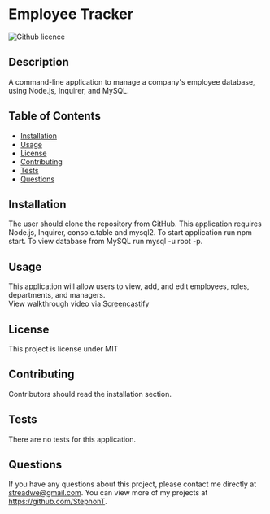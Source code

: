 # Employee Tracker
  ![Github licence](http://img.shields.io/badge/license-MIT-blue.svg)

  ## Description
  A command-line application to manage a company's employee database, using Node.js, Inquirer, and MySQL.

  ## Table of Contents
  * [Installation](#installation)
  * [Usage](#usage)
  * [License](#license)
  * [Contributing](#contributing)
  * [Tests](#tests)
  * [Questions](#questions)

  ## Installation
  The user should clone the repository from GitHub. This application requires Node.js, Inquirer, console.table and mysql2. To start application run npm start. To view database from MySQL run mysql -u root -p.

  ## Usage
  This application will allow users to view, add, and edit employees, roles, departments, and managers.
  <br>
  View walkthrough video via <a href="https://drive.google.com/file/d/1CBig4EZx1LOalduLSvhw2C3jkLVYCoYi/view">Screencastify</a>

  ## License
  This project is license under MIT

  ## Contributing
  Contributors should read the installation section.
  
  ## Tests
  There are no tests for this application.

  ## Questions
  If you have any questions about this project, please contact me directly at streadwe@gmail.com. You can view more of my projects at https://github.com/StephonT.
  